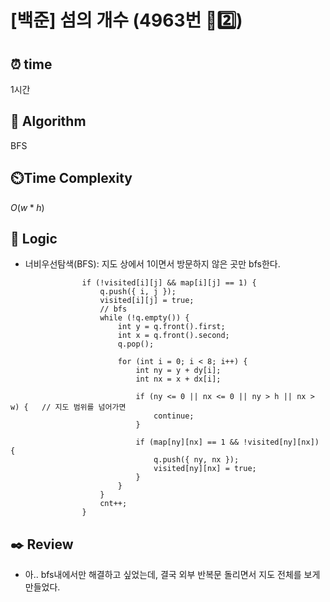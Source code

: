# [백준] 섬의 개수 (4963번 🩶2️⃣)

## ⏰  **time**

1시간

## :pushpin: **Algorithm**

BFS

## ⏲️**Time Complexity**

$O(w*h)$

## :round_pushpin: **Logic**

- 너비우선탐색(BFS): 지도 상에서 1이면서 방문하지 않은 곳만 bfs한다.
```
				if (!visited[i][j] && map[i][j] == 1) {
					q.push({ i, j });
					visited[i][j] = true;
					// bfs
					while (!q.empty()) {
						int y = q.front().first;
						int x = q.front().second;
						q.pop();

						for (int i = 0; i < 8; i++) {
							int ny = y + dy[i];
							int nx = x + dx[i];

							if (ny <= 0 || nx <= 0 || ny > h || nx > w) {	// 지도 범위를 넘어가면
								continue;
							}

							if (map[ny][nx] == 1 && !visited[ny][nx]) {
								q.push({ ny, nx });
								visited[ny][nx] = true;
							}
						}
					}
					cnt++;
				}
```

## :black_nib: **Review**
- 아.. bfs내에서만 해결하고 싶었는데, 결국 외부 반복문 돌리면서 지도 전체를 보게 만들었다.
